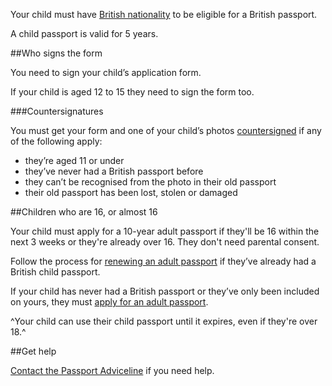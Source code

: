 Your child must have [British nationality](/types-of-british-nationality) to be eligible for a British passport.

A child passport is valid for 5 years.



##Who signs the form

You need to sign your child’s application form.

If your child is aged 12 to 15 they need to sign the form too.

###Countersignatures

You must get your form and one of your child’s photos [countersigned](/countersigning-passport-applications) if any of the following apply:

- they’re aged 11 or under
- they’ve never had a British passport before
- they can’t be recognised from the photo in their old passport
- their old passport has been lost, stolen or damaged

##Children who are 16, or almost 16

Your child must apply for a 10-year adult passport if they'll be 16 within the next 3 weeks or they're already over 16. They don't need parental consent.

Follow the process for [renewing an adult passport](/apply-renew-passport) if they’ve already had a British child passport.

If your child has never had a British passport or they’ve only been included on yours, they must [apply for an adult passport](/apply-renew-passport).

^Your child can use their child passport until it expires, even if they're over 18.^

##Get help

[Contact the Passport Adviceline](/passport-advice-line) if you need help. 
